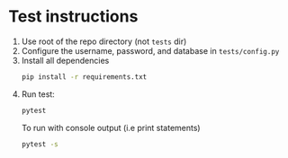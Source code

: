 # Test instructions

1. Use root of the repo directory (not `tests` dir)
1. Configure the username, password, and database in `tests/config.py`
1. Install all dependencies
    ```sh
    pip install -r requirements.txt
    ```
1. Run test:
    ```sh
    pytest
    ```
    To run with console output (i.e print statements)
    ```sh
    pytest -s
    ```
